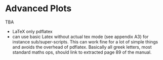 # Advanced Plots

TBA

* LaTeX only pdflatex
* can use basic Latex without actual tex mode (see appendix A3) for instance sub/super-scripts. This can work fine for a lot of simple things and avoids the overhead of pdflatex. Basically all greek letters, most standard maths ops, should link to extracted page 89 of the manual.
